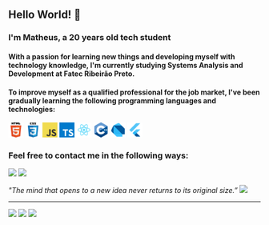 ## Hello World! 👋
### I'm Matheus, a 20 years old tech student 
#### With a passion for learning new things and developing myself with technology knowledge, I'm currently studying Systems Analysis and Development at Fatec Ribeirão Preto. 
#### To improve myself as a qualified professional for the job market, I've been gradually learning the following programming languages and technologies:

<code><img height="30" src="https://raw.githubusercontent.com/github/explore/80688e429a7d4ef2fca1e82350fe8e3517d3494d/topics/html/html.png"></code>
<code><img height="30" src="https://raw.githubusercontent.com/github/explore/80688e429a7d4ef2fca1e82350fe8e3517d3494d/topics/css/css.png"></code>
<code><img height="30" src="https://raw.githubusercontent.com/github/explore/80688e429a7d4ef2fca1e82350fe8e3517d3494d/topics/javascript/javascript.png"></code>
<code><img height="30" src="https://raw.githubusercontent.com/github/explore/80688e429a7d4ef2fca1e82350fe8e3517d3494d/topics/typescript/typescript.png"></code>
<code><img height="30" src="https://raw.githubusercontent.com/github/explore/80688e429a7d4ef2fca1e82350fe8e3517d3494d/topics/react/react.png"></code>
<code><img height="30" src="https://raw.githubusercontent.com/github/explore/80688e429a7d4ef2fca1e82350fe8e3517d3494d/topics/cpp/cpp.png"></code>
<code><img height="30" src="https://raw.githubusercontent.com/github/explore/80688e429a7d4ef2fca1e82350fe8e3517d3494d/topics/dart/dart.png"></code>
<code><img height="30" src="https://raw.githubusercontent.com/github/explore/80688e429a7d4ef2fca1e82350fe8e3517d3494d/topics/flutter/flutter.png"></code>

### Feel free to contact me in the following ways:
<a href="https://www.linkedin.com/in/matheusgobetti/"><img src="https://img.shields.io/badge/LinkedIn-0077B5?style=for-the-badge&logo=linkedin&logoColor=white" /></a>
<a href="mailto:matheusgobetti12@gmail.com"><img src="https://img.shields.io/badge/Gmail-D14836?style=for-the-badge&logo=gmail&logoColor=white" /></a>
<p>
  <em>"The mind that opens to a new idea never returns to its original size.”</em>
  <img height="20" src="https://github.githubassets.com/images/icons/emoji/unicode/1f4ad.png?v8"/>
</p>

-----------------
<p>
<img height="144" src="https://github-readme-stats.vercel.app/api/wakatime?username=Gobetti&theme=radical&layout=compact&custom_title=Time spent coding in the last 7 days:" />
<img height="180" src="https://github-readme-stats-anuraghazra1.vercel.app/api/top-langs/?username=MatheusGobetti&layout=compact&theme=radical&langs_count=8" />
<img height="180" src="https://github-readme-stats.vercel.app/api?username=matheusgobetti&theme=radical&show_icons=true"/>

</p>




<!-- Repository cards:
<p>
  <img height="150" src="https://github-readme-stats.vercel.app/api/pin/?username=matheusgobetti&repo=MatheusGobetti"/>
</p>
-->

<!--
**MatheusGobetti/MatheusGobetti** is a ✨ _special_ ✨ repository because its `README.md` (this file) appears on your GitHub profile.

Here are some ideas to get you started:

- 🔭 I’m currently working on ...
- 🌱 I’m currently learning ...
- 👯 I’m looking to collaborate on ...
- 🤔 I’m looking for help with ...
- 💬 Ask me about ...
- 📫 How to reach me: ...
- 😄 Pronouns: ...
- ⚡ Fun fact: ...
-->
